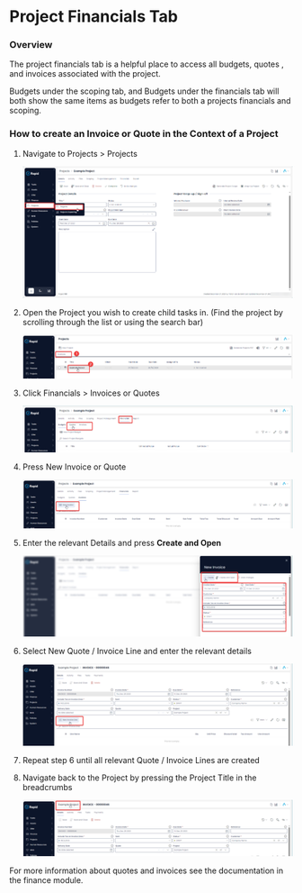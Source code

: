 # Project Financials Tab

### Overview

The project financials tab is a helpful place to access all budgets, quotes , and invoices associated with the project.

Budgets under the scoping tab, and Budgets under the financials tab will both show the same items as budgets refer to both a projects financials and scoping.

### How to create an Invoice or Quote in the Context of a Project

1. Navigate to Projects &gt; Projects 

    ![Side bar navigate to projects](<Side bar navigate to projects.png>)

2. Open the Project you wish to create child tasks in. (Find the project by scrolling through the list or using the search bar)  

    ![Open a project](<Open a project.png>)

3. Click Financials &gt; Invoices or Quotes  

    ![Navigate to the invoices or quotes tab](<Navigate to the invoices or quotes tab.png>)

4. Press New Invoice or Quote  

    ![Create new invoice or quote item](<Create a new invoice or quote.png>)

5. Enter the relevant Details and press **Create and Open**  

    ![Fill out the creat item form](<Fill out the create item form.png>)

6. Select New Quote / Invoice Line and enter the relevant details  

    ![Create a new invoice or quote line](<Create a new invoice or quote line.png>)

7. Repeat step 6 until all relevant Quote / Invoice Lines are created
8. Navigate back to the Project by pressing the Project Title in the breadcrumbs  

    ![Navigate back to the parent project](<Navigate back to the parent project.png>)

For more information about quotes and invoices see the documentation in the finance module.